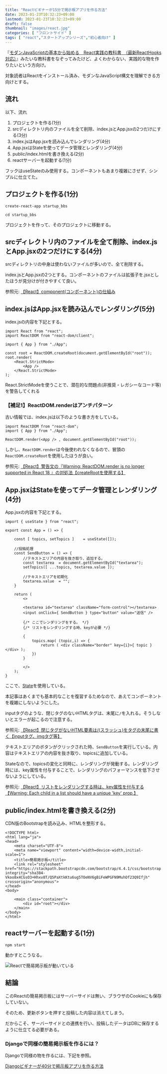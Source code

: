 ```yaml
---
title: "Reactビギナーが15分で掲示板アプリを作る方法"
date: 2023-01-23T10:32:23+09:00
lastmod: 2023-01-23T10:32:23+09:00
draft: false
thumbnail: "images/react.jpg"
categories: [ "フロントサイド" ]
tags: [ "react","スタートアップシリーズ","初心者向け" ]
---
```



『[モダンJavaScriptの基本から始める　React実践の教科書　（最新ReactHooks対応）](https://www.amazon.co.jp/dp/B09BV2HGN3/?tag=m68371ti-22)』みたいな教科書をなぞってみたけど、よくわからない、実践的な物を作りたいという方向け。

対象読者はReactをインストール済み、モダンなJavaScript構文を理解できる方向けとする。

## 流れ

以下、流れ

1. プロジェクトを作る(1分)
1. srcディレクトリ内のファイルを全て削除、index.jsとApp.jsxの2つだけにする(3分)
1. index.jsはApp.jsxを読み込んでレンダリング(4分)
1. App.jsxはStateを使ってデータ管理とレンダリング(4分)
1. public/index.htmlを書き換える(2分)
1. reactサーバーを起動する(1分)

フックはuseStateのみ使用する。コンポーネントもあまり複雑にさせず、シンプルに仕立てた。

## プロジェクトを作る(1分)

```
create-react-app startup_bbs

cd startup_bbs
```

プロジェクトを作って、そのプロジェクトに移動する。

## srcディレクトリ内のファイルを全て削除、index.jsとApp.jsxの2つだけにする(4分)

srcディレクトリの中身は使わないファイルが多いので、全て削除する。

index.jsとApp.jsxの2つとする。コンポーネントのファイルは拡張子を.jsxとしたほうが見分けが付きやすくて良い。

参照元: [【React】component(コンポーネント)の仕組み](/post/react-component/)

## index.jsはApp.jsxを読み込んでレンダリング(5分)

index.jsの内容を下記とする。


    import React from "react";
    import ReactDOM from "react-dom/client";
    
    import { App } from "./App";
    
    const root = ReactDOM.createRoot(document.getElementById("root"));
    root.render(  
        <React.StrictMode>    
            <App />  
        </React.StrictMode>
    );


React.StrictModeを使うことで、潜在的な問題点(非推奨・レガシーなコード等)を警告してくれる
  

### 【補足1】ReactDOM.renderはアンチパターン

古い情報では、index.jsは以下のような書き方をしている。

    import ReactDOM from "react-dom";
    import { App } from "./App";
    
    ReactDOM.render(<App /> , document.getElementById("root"));


しかし、`ReactDOM.render`は今後使われなくなるので、冒頭の`ReactDOM.createRoot`を使用したほうが良い。

参照元: [【React】警告文の『Warning: ReactDOM.render is no longer supported in React 18 』の対処法【createRootを使用する】](/post/react-dom-render-is-no-longer-supported/)


## App.jsxはStateを使ってデータ管理とレンダリング(4分)

App.jsxの内容を下記とする。

    import { useState } from "react";
    
    export const App = () => {
    
        const [ topics, setTopics ]    = useState([]);
    
        //投稿処理
        const SendButton = () => {
            //テキストエリアの内容を抜き取り、追加する。
            const textarea  = document.getElementById("textarea");
            setTopics([ ...topics, textarea.value ]);
    
            //テキストエリアを初期化
            textarea.value  = "";
        }
    
        return (
            <>
    
            <textarea id="textarea" className="form-control"></textarea>
            <input onClick={ SendButton } type="button" value="送信" />
    
            {/* ここでレンダリングをする。 */}
            {/* リストをレンダリングする時、keyが必要 */}
    
            {
                topics.map( (topic,i) => {
                    return ( <div className="border" key={i}>{ topic }</div> );
                })
            }
    
            </>
        );
    }
    

ここで、[State](/post/react-concept-summary/)を使用している。

本記事はあくまでも基本的なことを復習するためなので、あえてコンポーネントを複雑にしないようにした。

inputタグのような、閉じタグのないHTMLタグは、末尾に`/`を入れる。そうしないとエラーが起こるので注意する。

参照元: [【React】閉じタグがないHTML要素は/(スラッシュ)をタグの末尾に書く【inputタグ、imgタグ等】](/post/react-html-close-tag/)


テキストエリアのボタンがクリックされた時、`SendButton`を実行している。内容はテキストエリアの内容を抜き取り、topicsに追加している。

Stateなので、topicsの変化と同時に、レンダリングが発動する。レンダリング時には、key属性を付与することで、レンダリングのパフォーマンスを低下させないようにしている。

参照元: [【React】リストをレンダリングする時は、key属性を付与する【Warning: Each child in a list should have a unique 'key' prop.】](/post/react-list-rendering-unique-key-prop/)


## public/index.htmlを書き換える(2分)

CDN版のBootstrapを読み込み、HTMLを整形する。

```
<!DOCTYPE html>
<html lang="ja">
<head>
    <meta charset="UTF-8">
    <meta name="viewport" content="width=device-width,initial-scale=1">
    <title>簡易掲示板</title>
    <link rel="stylesheet" href="https://stackpath.bootstrapcdn.com/bootstrap/4.4.1/css/bootstrap.min.css" integrity="sha384-Vkoo8x4CGsO3+Hhxv8T/Q5PaXtkKtu6ug5TOeNV6gBiFeWPGFN9MuhOf23Q9Ifjh" crossorigin="anonymous">
</head>
<body>

    <main class="container">
        <div id="root"></div>
    </main>
</body>
</html>
```


## reactサーバーを起動する(1分)

```
npm start 
```

動かすとこうなる。

<div class="img-center"><img src="/images/Screenshot from 2023-01-23 11-04-14.png" alt="Reactで簡易掲示板が動いている"></div>


## 結論

このReactの簡易掲示板にはサーバーサイドは無い、ブラウザのCookieにも保存していない。

そのため、更新ボタンを押すと投稿した内容は消えてしまう。

だからこそ、サーバーサイドとの連携を行い、投稿したデータはDBに保存するように仕立てる必要がある。

### Djangoで同様の簡易掲示板を作るには？

Djangoで同様の物を作るには、下記を参照。

[Djangoビギナーが40分で掲示板アプリを作る方法](/post/startup-django/)



